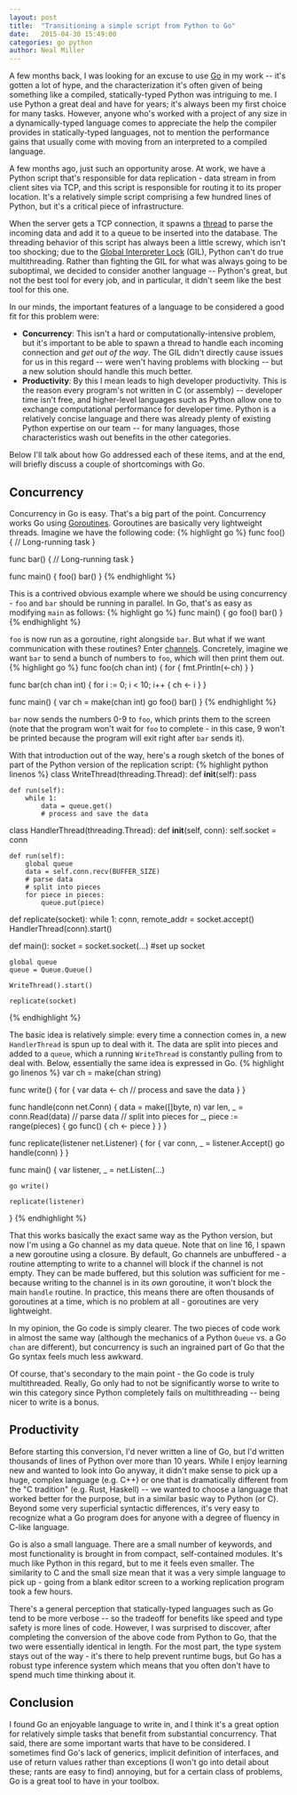 ```yaml
---
layout: post
title:  "Transitioning a simple script from Python to Go"
date:   2015-04-30 15:49:00
categories: go python
author: Neal Miller
---
```

A few months back, I was looking for an excuse to use [Go](http://golang.org) in my work -- it's gotten a lot of hype, and the characterization it's often given of being something like a compiled, statically-typed Python was intriguing to me.
I use Python a great deal and have for years; it's always been my first choice for many tasks.
However, anyone who's worked with a project of any size in a dynamically-typed language comes to appreciate the help the compiler provides in statically-typed languages, not to mention the performance gains that usually come with moving from an interpreted to a compiled language.

A few months ago, just such an opportunity arose.
At work, we have a Python script that's responsible for data replication - data stream in from client sites via TCP, and this script is responsible for routing it to its proper location.
It's a relatively simple script comprising a few hundred lines of Python, but it's a critical piece of infrastructure.

When the server gets a TCP connection, it spawns a [thread](http://docs.python.org/2/library/threading.html) to parse the incoming data and add it to a queue to be inserted into the database.
The threading behavior of this script has always been a little screwy, which isn't too shocking; due to the [Global Interpreter Lock](https://wiki.python.org/moin/GlobalInterpreterLock) (GIL), Python can't do true multithreading.
Rather than fighting the GIL for what was always going to be suboptimal, we decided to consider another language -- Python's great, but not the best tool for every job, and in particular, it didn't seem like the best tool for this one.

In our minds, the important features of a language to be considered a good fit for this problem were:

* **Concurrency**: This isn't a hard or computationally-intensive problem, but it's important to be able to spawn a thread to handle each incoming connection and *get out of the way*.  The GIL didn't directly cause issues for us in this regard -- were wen't having problems with blocking -- but a new solution should handle this much better.
* **Productivity**: By this I mean leads to high developer productivity.  This is the reason every program's not written in C (or assembly) -- developer time isn't free, and higher-level languages such as Python allow one to exchange computational performance for developer time.  Python is a relatively concise language and there was already plenty of existing Python expertise on our team -- for many languages, those characteristics wash out benefits in the other categories.

Below I'll talk about how Go addressed each of these items, and at the end, will briefly discuss a couple of shortcomings with Go.
 
## Concurrency

Concurrency in Go is easy.
That's a big part of the point.
Concurrency works Go using [Goroutines](https://gobyexample.com/goroutines).
Goroutines are basically very lightweight threads.  Imagine we have the following code:
{% highlight go %}
func foo() {
    // Long-running task
}

func bar() {
    // Long-running task
}

func main() {
    foo()
    bar()
}
{% endhighlight %}

This is a contrived obvious example where we should be using concurrency - `foo` and `bar` should be running in parallel.  In Go, that's as easy as modifying `main` as follows:
{% highlight go %}
func main() {
    go foo()
    bar()
}
{% endhighlight %}

`foo` is now run as a goroutine, right alongside `bar`.  But what if we want communication with these routines?  Enter [channels](https://gobyexample.com/channels).  Concretely, imagine we want `bar` to send a bunch of numbers to `foo`, which will then print them out.
{% highlight go %}
func foo(ch chan int) {
    for {
        fmt.Println(<-ch)
    }
}

func bar(ch chan int) {
    for i := 0; i < 10; i++ {
        ch <- i
    }
}

func main() {
    var ch = make(chan int)
    go foo()
    bar()
}
{% endhighlight %}

`bar` now sends the numbers 0-9 to `foo`, which prints them to the screen (note that the program won't wait for `foo` to complete - in this case, 9 won't be printed because the program will exit right after `bar` sends it).

With that introduction out of the way, here's a rough sketch of the bones of part of the Python version of the replication script:
{% highlight python linenos %}
class WriteThread(threading.Thread):
    def __init__(self):
        pass

    def run(self):
        while 1:
            data = queue.get()
            # process and save the data

class HandlerThread(threading.Thread):
    def __init__(self, conn):
        self.socket = conn

    def run(self):
        global queue
        data = self.conn.recv(BUFFER_SIZE)
        # parse data
        # split into pieces
        for piece in pieces:
            queue.put(piece)

def replicate(socket):
    while 1:
        conn, remote_addr = socket.accept()
        HandlerThread(conn).start()

def main():
    socket = socket.socket(...)
    #set up socket

    global queue
    queue = Queue.Queue()

    WriteThread().start()

    replicate(socket)
{% endhighlight %}

The basic idea is relatively simple: every time a connection comes in, a new `HandlerThread` is spun up to deal with it.
The data are split into pieces and added to a `queue`, which a running `WriteThread` is constantly pulling from to deal with.
Below, essentially the same idea is expressed in Go.
{% highlight go linenos %}
var ch = make(chan string)

func write() {
    for {
        var data <- ch
        // process and save the data
    }
}

func handle(conn net.Conn) {
    data = make([]byte, n)
    var len, _ = conn.Read(data)
    // parse data
    // split into pieces
    for _, piece := range(pieces) {
        go func() { ch <- piece }
    }
}

func replicate(listener net.Listener) {
    for {
        var conn, _ = listener.Accept()
        go handle(conn)
    }
}

func main() {
    var listener, _ = net.Listen(...)

    go write()

    replicate(listener)
}
{% endhighlight %}

That this works basically the exact same way as the Python version, but now I'm using a Go channel as my data queue.  Note that on line 16, I spawn a new goroutine using a closure.
By default, Go channels are unbuffered - a routine attempting to write to a channel will block if the channel is not empty.
They can be made buffered, but this solution was sufficient for me - because writing to the channel is in its *own* goroutine, it won't block the main `handle` routine.
In practice, this means there are often thousands of goroutines at a time, which is no problem at all - goroutines are very lightweight.

In my opinion, the Go code is simply clearer.
The two pieces of code work in almost the same way (although the mechanics of a Python `Queue` vs. a Go `chan` are different), but concurrency is such an ingrained part of Go that the Go syntax feels much less awkward.

Of course, that's secondary to the main point - the Go code is truly multithreaded.
Really, Go only had to not be significantly worse to write to win this category since Python completely fails on multithreading -- being nicer to write is a bonus. 
 
## Productivity

Before starting this conversion, I'd never written a line of Go, but I'd written thousands of lines of Python over more than 10 years.
While I enjoy learning new and wanted to look into Go anyway, it didn't make sense to pick up a huge, complex language (e.g. C++) or one that is dramatically different from the "C tradition" (e.g. Rust, Haskell) -- we wanted to choose a language that worked better for the purpose, but in a similar basic way to Python (or C).
Beyond some very superficial syntactic differences, it's very easy to recognize what a Go program does for anyone with a degree of fluency in C-like language.

Go is also a small language.
There are a small number of keywords, and most functionality is brought in from compact, self-contained modules.
It's much like Python in this regard, but to me it feels even smaller.
The similarity to C and the small size mean that it was a very simple language to pick up - going from a blank editor screen to a working replication program took a few hours.

There's a general perception that statically-typed languages such as Go tend to be more verbose -- so the tradeoff for benefits like speed and type safety is more lines of code.
However, I was surprised to discover, after completing the conversion of the above code from Python to Go, that the two were essentially identical in length.
For the most part, the type system stays out of the way - it's there to help prevent runtime bugs, but Go has a robust type inference system which means that you often don't have to spend much time thinking about it.

## Conclusion

I found Go an enjoyable language to write in, and I think it's a great option for relatively simple tasks that benefit from substantial concurrency.
That said, there are some important warts that have to be considered.
I sometimes find Go's lack of generics, implicit definition of interfaces, and use of return values rather than exceptions (I won't go into detail about these; rants are easy to find) annoying, but for a certain class of problems, Go is a great tool to have in your toolbox.